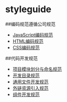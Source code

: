 styleguide
==========

##编码规范遵循公司规范
* [JavaScript编码规范](http://styleguide.baidu.com/style/javascript/index.html)
* [HTML编码规范](http://styleguide.baidu.com/style/html/index.html)
* [CSS编码规范](http://styleguide.baidu.com/style/css/index.html)

##代码开发规范
* [项目模块划分与命名规范](./MODULES.md)
* [开发目录规范](./FOLDER.md)
* [通用文件开发规范](./COMMON.md)
* [外链资源引入规范](./LINK.md)
* [组件开发规范](./WIDGET.md)

